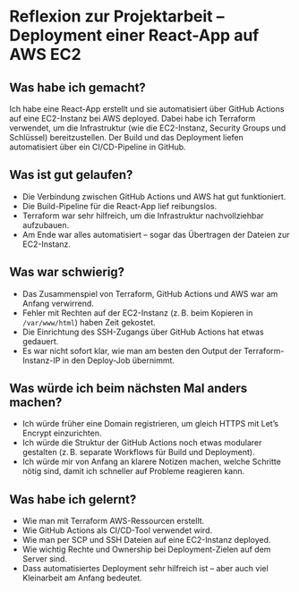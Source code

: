 # Reflexion zur Projektarbeit – Deployment einer React-App auf AWS EC2

## Was habe ich gemacht?

Ich habe eine React-App erstellt und sie automatisiert über GitHub Actions auf eine EC2-Instanz bei AWS deployed. Dabei habe ich Terraform verwendet, um die Infrastruktur (wie die EC2-Instanz, Security Groups und Schlüssel) bereitzustellen. Der Build und das Deployment liefen automatisiert über ein CI/CD-Pipeline in GitHub.

## Was ist gut gelaufen?

- Die Verbindung zwischen GitHub Actions und AWS hat gut funktioniert.
- Die Build-Pipeline für die React-App lief reibungslos.
- Terraform war sehr hilfreich, um die Infrastruktur nachvollziehbar aufzubauen.
- Am Ende war alles automatisiert – sogar das Übertragen der Dateien zur EC2-Instanz.

## Was war schwierig?

- Das Zusammenspiel von Terraform, GitHub Actions und AWS war am Anfang verwirrend.
- Fehler mit Rechten auf der EC2-Instanz (z. B. beim Kopieren in `/var/www/html`) haben Zeit gekostet.
- Die Einrichtung des SSH-Zugangs über GitHub Actions hat etwas gedauert.
- Es war nicht sofort klar, wie man am besten den Output der Terraform-Instanz-IP in den Deploy-Job übernimmt.

## Was würde ich beim nächsten Mal anders machen?

- Ich würde früher eine Domain registrieren, um gleich HTTPS mit Let’s Encrypt einzurichten.
- Ich würde die Struktur der GitHub Actions noch etwas modularer gestalten (z. B. separate Workflows für Build und Deployment).
- Ich würde mir von Anfang an klarere Notizen machen, welche Schritte nötig sind, damit ich schneller auf Probleme reagieren kann.

## Was habe ich gelernt?

- Wie man mit Terraform AWS-Ressourcen erstellt.
- Wie GitHub Actions als CI/CD-Tool verwendet wird.
- Wie man per SCP und SSH Dateien auf eine EC2-Instanz deployed.
- Wie wichtig Rechte und Ownership bei Deployment-Zielen auf dem Server sind.
- Dass automatisiertes Deployment sehr hilfreich ist – aber auch viel Kleinarbeit am Anfang bedeutet.
